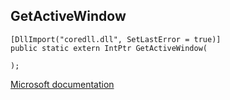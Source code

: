 ## GetActiveWindow

```
[DllImport("coredll.dll", SetLastError = true)]
public static extern IntPtr GetActiveWindow(
   
);
```

[Microsoft documentation](https://docs.microsoft.com/en-us/windows/win32/api/winuser/nf-winuser-getactivewindow)
